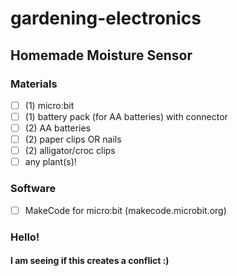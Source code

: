 # gardening-electronics

## Homemade Moisture Sensor

### Materials
- [ ] (1) micro:bit
- [ ] (1) battery pack (for AA batteries) with connector
- [ ] (2) AA batteries
- [ ] (2) paper clips OR nails
- [ ] (2) alligator/croc clips
- [ ] any plant(s)!

### Software
- [ ] MakeCode for micro:bit (makecode.microbit.org)

### Hello!
#### I am seeing if this creates a conflict :)
